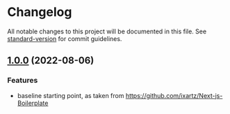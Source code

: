 # Changelog

All notable changes to this project will be documented in this file. See [standard-version](https://github.com/conventional-changelog/standard-version) for commit guidelines.

## [1.0.0](https://github.com/...to-follow) (2022-08-06)

### Features

* baseline starting point, as taken from https://github.com/ixartz/Next-js-Boilerplate
